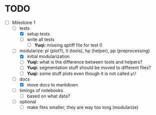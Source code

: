 # TODO

- [ ] Milestone 1
    - [ ] tests
        - [x] setup tests
        - [ ] write all tests
            - [ ] **Yuqi:** missing qptiff file for test 0
    - [ ] modularize: pl (plot?), tl (tools), hp (helper), pp (preprocessing)
        - [x] initial modularization
        - [ ] **Yuqi:** what is the difference between tools and helpers?
        - [ ] **Yuqi:** segmentation stuff should be moved to different files?
        - [ ] **Yuqi:** some stuff plots even though it is not called `pl`!
    - [ ] docs
        - [x] move docs to markdown
    - [ ] timings of notebooks
        - [ ] based on what data?
    - [ ] optional
        - [ ] make files smaller; they are way too long (modularize)
